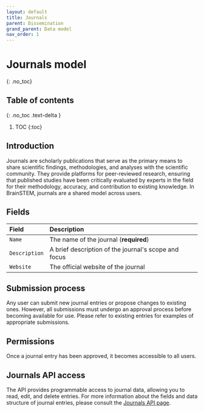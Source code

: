 ```yaml
---
layout: default
title: Journals
parent: Dissemination
grand_parent: Data model
nav_order: 1
---
```


# Journals model
{: .no_toc}

## Table of contents
{: .no_toc .text-delta }

1. TOC
{:toc}

## Introduction

Journals are scholarly publications that serve as the primary means to share scientific findings, methodologies, and analyses with the scientific community. They provide platforms for peer-reviewed research, ensuring that published studies have been critically evaluated by experts in the field for their methodology, accuracy, and contribution to existing knowledge. In BrainSTEM, journals are a shared model across users.

## Fields

| Field | Description |
|:------|:------------|
| `Name` | The name of the journal (**required**) |
| `Description` | A brief description of the journal's scope and focus |
| `Website` | The official website of the journal |

## Submission process

Any user can submit new journal entries or propose changes to existing ones. However, all submissions must undergo an approval process before becoming available for use. Please refer to existing entries for examples of appropriate submissions.

## Permissions

Once a journal entry has been approved, it becomes accessible to all users.

## Journals API access

The API provides programmable access to journal data, allowing you to read, edit, and delete entries. For more information about the fields and data structure of journal entries, please consult the [Journals API page]({{"api/dissemination/journal/"|absolute_url}}).